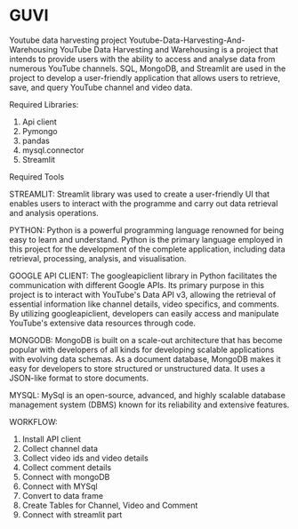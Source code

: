 # GUVI
Youtube data harvesting project
Youtube-Data-Harvesting-And-Warehousing YouTube Data Harvesting and Warehousing is a project that intends to provide users with the ability to access and analyse data from numerous YouTube channels. SQL, MongoDB, and Streamlit are used in the project to develop a user-friendly application that allows users to retrieve, save, and query YouTube channel and video data.

Required Libraries:
 1. Api client
 2. Pymongo
 3. pandas
 4. mysql.connector
 5. Streamlit

Required Tools

STREAMLIT: Streamlit library was used to create a user-friendly UI that enables users to interact with the programme and carry out data retrieval and analysis operations.

PYTHON: Python is a powerful programming language renowned for being easy to learn and understand. Python is the primary language employed in this project for the development of the complete application, including data retrieval, processing, analysis, and visualisation.

GOOGLE API CLIENT: The googleapiclient library in Python facilitates the communication with different Google APIs. Its primary purpose in this project is to interact with YouTube's Data API v3, allowing the retrieval of essential information like channel details, video specifics, and comments. By utilizing googleapiclient, developers can easily access and manipulate YouTube's extensive data resources through code.

MONGODB: MongoDB is built on a scale-out architecture that has become popular with developers of all kinds for developing scalable applications with evolving data schemas. As a document database, MongoDB makes it easy for developers to store structured or unstructured data. It uses a JSON-like format to store documents.

MYSQL: MySql is an open-source, advanced, and highly scalable database management system (DBMS) known for its reliability and extensive features. 


WORKFLOW:

1. Install API client
2. Collect channel data
3. Collect video ids and video details
4. Collect comment details
5. Connect with mongoDB
6. Connect with MYSql
7. Convert to data frame
8. Create Tables for Channel, Video  and  Comment
9. Connect with streamlit part



